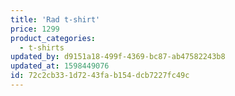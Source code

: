 ```yaml
---
title: 'Rad t-shirt'
price: 1299
product_categories:
  - t-shirts
updated_by: d9151a18-499f-4369-bc87-ab47582243b8
updated_at: 1598449076
id: 72c2cb33-1d72-43fa-b154-dcb7227fc49c
---
```

